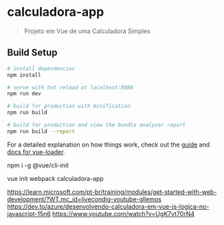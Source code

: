 # calculadora-app

> Projeto em Vue de uma Calculadora Simples

## Build Setup

``` bash
# install dependencies
npm install

# serve with hot reload at localhost:8080
npm run dev

# build for production with minification
npm run build

# build for production and view the bundle analyzer report
npm run build --report
```

For a detailed explanation on how things work, check out the [guide](http://vuejs-templates.github.io/webpack/) and [docs for vue-loader](http://vuejs.github.io/vue-loader).
 
 npm i -g @vue/cli-init

 vue init webpack calculadora-app

 https://learn.microsoft.com/pt-br/training/modules/get-started-with-web-development/?WT.mc_id=livecondig-youtube-gllemos
 https://dev.to/azure/desenvolvendo-calculadora-em-vue-js-logica-no-javascript-15n6
 https://www.youtube.com/watch?v=UgK7vt70rN4